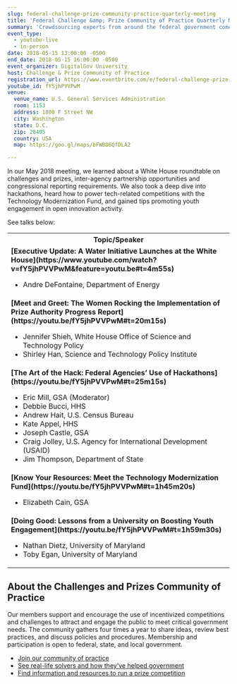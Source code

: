 ```yaml
---
slug: federal-challenge-prize-community-practice-quarterly-meeting
title: 'Federal Challenge &amp; Prize Community of Practice Quarterly Meeting'
summary: 'Crowdsourcing experts from around the federal government come together to discuss trends, success stories and lessons learned in the use of competitions.'
event_type: 
  - youtube-live
  - in-person
date: 2018-05-15 13:00:00 -0500
end_date: 2018-05-15 16:00:00 -0500
event_organizer: DigitalGov University
host: Challenge & Prize Community of Practice
registration_url: https://www.eventbrite.com/e/federal-challenge-prize-community-of-practice-quarterly-meeting-registration-45447663184
youtube_id: fY5jhPVVPwM
venue: 
  venue_name: U.S. General Services Administration
  room: 1153
  address: 1800 F Street NW
  city: Washington
  state: D.C.
  zip: 20405
  country: USA
  map: https://goo.gl/maps/bFWBD6QfDLA2

---
```


In our May 2018 meeting, we learned about a White House roundtable on challenges and prizes, inter-agency partnership opportunities and congressional reporting requirements. We also took a deep dive into hackathons, heard how to power tech-related competitions with the Technology Modernization Fund, and gained tips promoting youth engagement in open innovation activity.

See talks below:

<table>
  <tr>
    <th>Topic/Speaker</th>
  </tr>
    <td><strong>[Executive Update: A Water Initiative Launches at the White House](https://www.youtube.com/watch?v=fY5jhPVVPwM&feature=youtu.be#t=4m55s) </strong><ul><li>Andre DeFontaine, Department of Energy </li></ul></td>
  </tr>
  <tr>
    <td><strong>[Meet and Greet: The Women Rocking the Implementation of Prize Authority Progress Report](https://youtu.be/fY5jhPVVPwM#t=20m15s) </strong><ul><li>Jennifer Shieh, White House Office of Science and Technology Policy</li><li>Shirley Han, Science and Technology Policy Institute</li></ul></td>
  </tr>
  <tr>
    <td><strong>[The Art of the Hack: Federal Agencies’ Use of Hackathons](https://youtu.be/fY5jhPVVPwM#t=25m15s)</strong><ul><li>Eric Mill, GSA (Moderator)</li><li>Debbie Bucci, HHS</li><li>Andrew Hait, U.S. Census Bureau</li><li>Kate Appel, HHS</li><li>Joseph Castle, GSA</li><li>Craig Jolley, U.S. Agency for International Development (USAID)</li><li>Jim Thompson, Department of State</li></ul></td>
  </tr>
<tr>
<td><strong>[Know Your Resources: Meet the Technology Modernization Fund](https://youtu.be/fY5jhPVVPwM#t=1h45m20s)</strong><ul><li>Elizabeth Cain, GSA</li></ul></td>
  </tr>
  <tr>
   <td><strong>[Doing Good: Lessons from a University on Boosting Youth Engagement](https://youtu.be/fY5jhPVVPwM#t=1h59m30s)</strong><ul><li>Nathan Dietz, University of Maryland</li><li>Toby Egan, University of Maryland</li></ul></td>
  </tr>
</table>


## About the Challenges and Prizes Community of Practice

Our members support and encourage the use of incentivized competitions and challenges to attract and engage the public to meet critical government needs. The community gathers four times a year to share ideas, review best practices, and discuss policies and procedures. Membership and participation is open to federal, state, and local government.

- [Join our community of practice](https://www.digitalgov.gov/communities/challenges-prizes/)
- [See real-life solvers and how they’ve helped government](https://www.challenge.gov/prizewire/)
- [Find information and resources to run a prize competition](https://www.challenge.gov/toolkit/)


